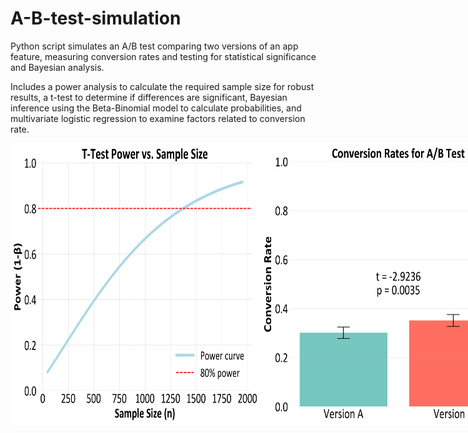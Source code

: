 # A-B-test-simulation

Python script simulates an A/B test comparing two versions of an app feature, measuring conversion rates and testing for statistical significance and Bayesian analysis. 

Includes a power analysis to calculate the required sample size for robust results, a t-test to determine if differences are significant, Bayesian inference using the Beta-Binomial model to calculate probabilities, and multivariate logistic regression to examine factors related to conversion rate.

<div style="display: flex; justify-content: space-between;">
  <img src="./power_vs_sample_size.png" alt="power_vs_n" width="400"/>
  <img src="./conversion_rate.png" alt="conversion rate" width="400"/>
  <img src="./regression_coeffs.png" alt="conversion rate" width="400"/>
</div>

